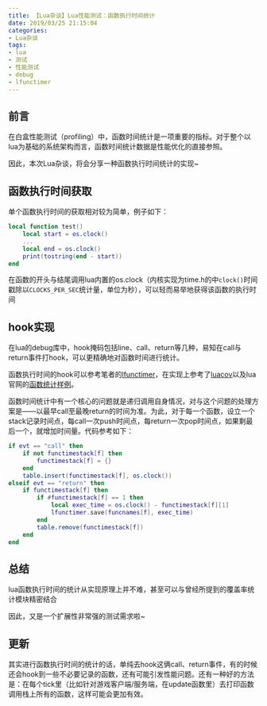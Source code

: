 ```yaml
---
title: 【Lua杂谈】Lua性能测试：函数执行时间统计
date: 2019/03/25 21:15:04
categories:
- Lua杂谈
tags:
- lua
- 测试
- 性能测试
- debug
- lfunctimer
---
```


## 前言

在白盒性能测试（profiling）中，函数时间统计是一项重要的指标。对于整个以lua为基础的系统架构而言，函数时间统计数据是性能优化的直接参照。

因此，本次Lua杂谈，将会分享一种函数执行时间统计的实现~

## 函数执行时间获取

单个函数执行时间的获取相对较为简单，例子如下：

```lua
local function test()
    local start = os.clock()
    ...
    local end = os.clock()
    print(tostring(end - start))
end
```

在函数的开头与结尾调用lua内置的os.clock（内核实现为time.h的中`clock()`时间戳除以`CLOCKS_PER_SEC`统计量，单位为秒），可以轻而易举地获得该函数的执行时间

## hook实现

<!-- more -->

在lua的debug库中，hook掩码包括line、call、return等几种，易知在call与return事件打hook，可以更精确地对函数时间进行统计。

函数执行时间的hook可以参考笔者的[lfunctimer](https://github.com/utmhikari/lfunctimer)，在实现上参考了[luacov](https://keplerproject.github.io/luacov/index.html)以及lua官网的[函数统计样例](https://www.lua.org/pil/23.3.html)。

函数时间统计中有一个核心的问题就是递归调用自身情况，对与这个问题的处理方案是——以最早call至最晚return的时间为准。为此，对于每一个函数，设立一个stack记录时间点，每call一次push时间点，每return一次pop时间点，如果剩最后一个，就增加时间量。代码参考如下：

```lua
if evt == "call" then
    if not functimestack[f] then
        functimestack[f] = {}
    end
    table.insert(functimestack[f], os.clock())
elseif evt == "return" then
    if functimestack[f] then
        if #functimestack[f] == 1 then
            local exec_time = os.clock() - functimestack[f][1]
            lfunctimer.save(funcnames[f], exec_time)
        end
        table.remove(functimestack[f])
    end
end
```

## 总结

lua函数执行时间的统计从实现原理上并不难，甚至可以与曾经所提到的覆盖率统计模块精密结合

因此，又是一个扩展性非常强的测试需求啦~

## 更新

其实进行函数执行时间的统计的话，单纯去hook这俩call、return事件，有的时候还会hook到一些不必要记录的函数，还有可能引发性能问题。还有一种好的方法是：在每个tick里（比如针对游戏客户端/服务端，在update函数里）去打印函数调用栈上所有的函数，这样可能会更加有效。
